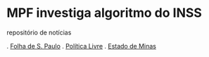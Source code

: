 # MPF investiga algoritmo do INSS
repositório de notícias

. [Folha de S. Paulo](https://www1.folha.uol.com.br/colunas/painel/2023/03/mpf-investiga-se-algoritmo-do-inss-nega-aposentadorias-sem-analise-de-merito.shtml)
. [Política Livre](https://politicalivre.com.br/2023/03/mpf-investiga-se-algoritmo-do-inss-nega-aposentadorias-sem-analise-de-merito/#gsc.tab=0)
. [Estado de Minas](https://www.em.com.br/app/noticia/economia/2023/03/06/internas_economia,1465264/aposentadoria-mpf-mg-investiga-se-inss-negou-pedido-de-forma-automatizada.shtml)
